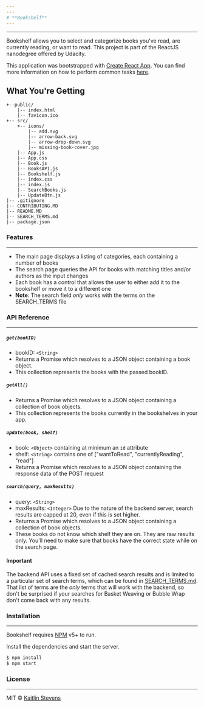 ```yaml
---
---
# **Bookshelf**
---
```

---
Bookshelf allows you to select and categorize books you've read, are currently reading, or want to read.
This project is part of the ReactJS nanodegree offered by Udacity.

This application was bootstrapped with [Create React App](https://github.com/facebookincubator/create-react-app).
You can find more information on how to perform common tasks [here](https://github.com/facebookincubator/create-react-app/blob/master/packages/react-scripts/template/README.md).

## What You're Getting
```
+--public/
    |-- index.html
    |-- favicon.ico
+-- src/
    +-- icons/
        |-- add.svg
        |-- arrow-back.svg
        |-- arrow-drop-down.svg
        |-- missing-book-cover.jpg
    |-- App.js
    |-- App.css
    |-- Book.js
    |-- BooksAPI.js
    |-- Bookshelf.js
    |-- index.css
    |-- index.js
    |-- SearchBooks.js
    |-- UpdateBtn.js
|-- .gitignore
|-- CONTRIBUTING.MD
|-- README.MD
|-- SEARCH_TERMS.md
|-- package.json
```

### Features
---
  - The main page displays a listing of categories, each containing a number of books
  - The search page queries the API for books with matching titles and/or authors as the input changes
  - Each book has a control that allows the user to either add it to the bookshelf or move it to a different one
  - **Note**: The search field _only_ works with the terms on the SEARCH_TERMS file

### API Reference
---
##### `get(bookID)`
* bookID: `<String>`
* Returns a Promise which resolves to a JSON object containing a book object.
* This collection represents the books with the passed bookID.

##### `getAll()`
* Returns a Promise which resolves to a JSON object containing a collection of book objects.
* This collection represents the books currently in the bookshelves in your app.

##### `update(book, shelf)`
* book: `<Object>` containing at minimum an `id` attribute
* shelf: `<String>` contains one of ["wantToRead", "currentlyReading", "read"]
* Returns a Promise which resolves to a JSON object containing the response data of the POST request

##### `search(query, maxResults)`
* query: `<String>`
* maxResults: `<Integer>` Due to the nature of the backend server, search results are capped at 20, even if this is set higher.
* Returns a Promise which resolves to a JSON object containing a collection of book objects.
* These books do not know which shelf they are on. They are raw results only. You'll need to make sure that books have the correct state while on the search page.

#### Important
The backend API uses a fixed set of cached search results and is limited to a particular set of search terms, which can be found in [SEARCH_TERMS.md](SEARCH_TERMS.md). That list of terms are the _only_ terms that will work with the backend, so don't be surprised if your searches for Basket Weaving or Bubble Wrap don't come back with any results.

### Installation
---
Bookshelf requires [NPM](https://www.npmjs.com/) v5+ to run.

Install the dependencies and start the server.

```sh
$ npm install
$ npm start
```

### License
---
MIT © [Kaitlin Stevens](https://github.com/katye333)